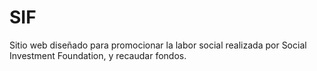 # SIF
Sitio web diseñado para promocionar la labor social realizada por Social Investment Foundation, y recaudar fondos.
